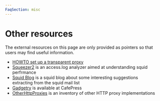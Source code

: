 ```yaml
---
FaqSection: misc
---
```

# Other resources
The external resources on this page are only provided as pointers so
that users may find useful information.

- [HOWTO set up a transparent
  proxy](http://www.cyberciti.biz/tips/linux-setup-transparent-proxy-squid-howto.html)
- [Squeezer2](http://www.rraz.net/squeezer2/) is an access.log
  analyzer aimed at understanding squid perfrmance
- [Squid Blog](http://squid-cache.blogspot.com/) is a squid blog about
  some interesting suggestions extracting from the squid mail list
- [Gadgetry](http://www.cafepress.com/squidproxy) is available at
  CafePress
- [OtherHttpProxies](/OtherHttpProxies)
  is an inventory of other HTTP proxy implementations
